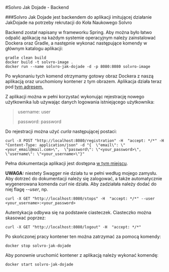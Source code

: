 #Solvro Jak Dojade - Backend

###Solvro Jak Dojade jest backendem do aplikacji imitującej działanie JakDojade na potrzeby rekrutacji do Koła Naukowego Solvro

Backend został napisany w frameworku Spring. 
Aby można było łatwo odpalić aplikację na każdym systemie operacyjnym należy zainstalować Dockera oraz Gradle, 
a następnie wykonać następujące komendy w głównym katalogu aplikacji:

```shell script
gradle clean build
docker build -t solvro-image .
docker run --name solvro-jak-dojade -d -p 8080:8080 solvro-image
```
Po wykonaniu tych komend otrzymamy gotowy obraz Dockera z naszą aplikacją oraz uruchomiony kontener z tym obrazem. 
Aplikacja działa teraz pod [tym adresem.](http://localhost:8080/)

Z aplikacji można w pełni korzystać wykonując rejestrację nowego użytkownika lub używając danych logowania istniejącego 
użytkownika:
>username: user
>
>password: password

Do rejestracji można użyć _curla_ następującej postaci:

```shell script
curl -X POST "http://localhost:8080/registration" -H  "accept: */*" -H  "Content-Type: application/json" -d "{  \"email\": \"<your_email@mail.com>\",  \"password\": \"<your_password>\",  \"username\": \"<your_username>\"}"
```

Pełna dokumentacja aplikacji jest dostępna [w tym miejscu](http://localhost:8080/swagger-ui.html).

**UWAGA:** niestety Swagger nie działa tu w pełni według mojego zamysłu. Aby dotrzeć do dokumentacji należy się zalogować,
a także automatycznie wygenerowana komenda _curl_ nie działa. Aby zadziałała należy dodać do niej flagę _--user_, np.
```shell script
curl -X GET "http://localhost:8080/stops" -H  "accept: */*" --user <your_username>:<your_password>
```
Autentykacja odbywa się na podstawie ciasteczek. Ciasteczko można skasować poprzez:
```shell script
curl -X GET "http://localhost:8080/logout" -H  "accept: */*"
```
Po skończonej pracy kontener ten można zatrzymać za pomocą komendy:
```shell script
docker stop solvro-jak-dojade
```

Aby ponownie uruchomić kontener z aplikacją należy wykonać komendę:
```shell script
docker start solvro-jak-dojade
```